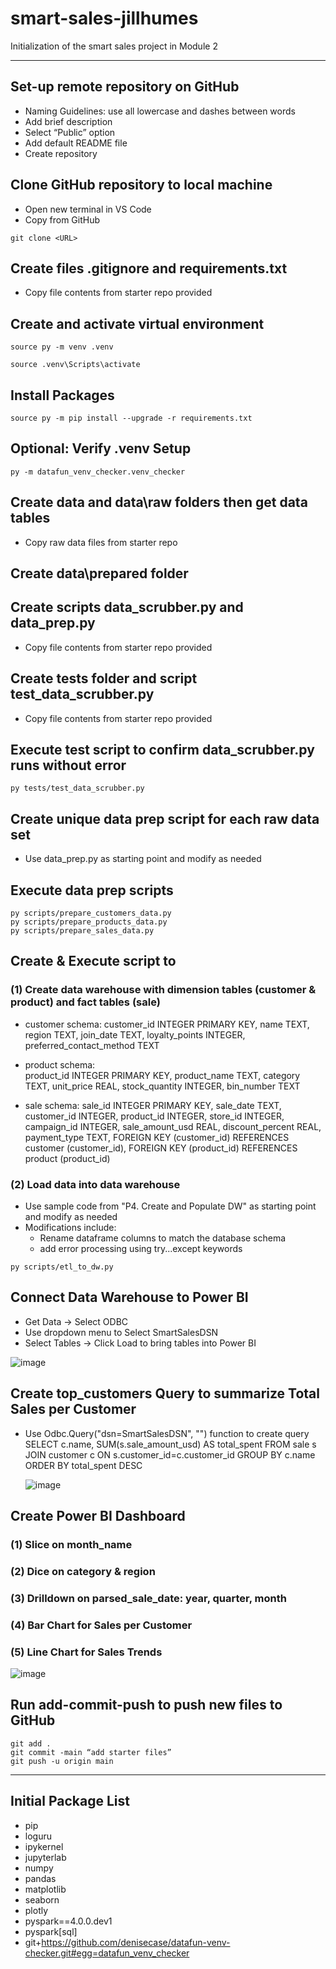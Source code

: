 # smart-sales-jillhumes

Initialization of the smart sales project in Module 2

-----

## Set-up remote repository on GitHub
-	Naming Guidelines: use all lowercase and dashes between words
-	Add brief description
-	Select “Public” option
-	Add default README file
-	Create repository

## Clone GitHub repository to local machine
-	Open new terminal in VS Code
-	Copy <URL> from GitHub

```shell
git clone <URL>
```

## Create files .gitignore and requirements.txt
-	Copy file contents from starter repo provided

## Create and activate virtual environment

```shell
source py -m venv .venv
```
```shell
source .venv\Scripts\activate
```

## Install Packages 

```shell
source py -m pip install --upgrade -r requirements.txt
```

## Optional: Verify .venv Setup

```shell
py -m datafun_venv_checker.venv_checker
```

## Create data and data\raw folders then get data tables
-	Copy raw data files from starter repo

## Create data\prepared folder

## Create scripts data_scrubber.py and data_prep.py
-	Copy file contents from starter repo provided

## Create tests folder and script test_data_scrubber.py 
-	Copy file contents from starter repo provided

## Execute test script to confirm data_scrubber.py runs without error

```shell
py tests/test_data_scrubber.py
```

## Create unique data prep script for each raw data set
-	Use data_prep.py as starting point and modify as needed

## Execute data prep scripts

```shell
py scripts/prepare_customers_data.py
py scripts/prepare_products_data.py
py scripts/prepare_sales_data.py
```

## Create & Execute script to 
### (1) Create data warehouse with dimension tables (customer & product) and fact tables (sale)
- customer schema:
    customer_id INTEGER PRIMARY KEY,
    name TEXT,
    region TEXT,
    join_date TEXT,
    loyalty_points INTEGER,
    preferred_contact_method TEXT

- product schema:    
    product_id INTEGER PRIMARY KEY,
    product_name TEXT,
    category TEXT,
    unit_price REAL,
    stock_quantity INTEGER,
    bin_number TEXT

- sale schema:
    sale_id INTEGER PRIMARY KEY,
    sale_date TEXT,
    customer_id INTEGER,
    product_id INTEGER,
    store_id INTEGER,
    campaign_id INTEGER,
    sale_amount_usd REAL,
    discount_percent REAL,
    payment_type TEXT,
    FOREIGN KEY (customer_id) REFERENCES customer (customer_id),
    FOREIGN KEY (product_id) REFERENCES product (product_id)

### (2) Load data into data warehouse
- Use sample code from "P4. Create and Populate DW" as starting point and modify as needed
- Modifications include:
  - Rename dataframe columns to match the database schema
  - add error processing using try...except keywords

```shell
py scripts/etl_to_dw.py
```

## Connect Data Warehouse to Power BI
- Get Data -> Select ODBC
- Use dropdown menu to Select SmartSalesDSN
- Select Tables -> Click Load to bring tables into Power BI

![image](https://github.com/user-attachments/assets/ee7fad32-de4d-454d-b19d-a7c2f76931f1)

## Create top_customers Query to summarize Total Sales per Customer
- Use Odbc.Query("dsn=SmartSalesDSN", "<sql query>") function to create query
      SELECT c.name, SUM(s.sale_amount_usd) AS total_spent
      FROM sale s
      JOIN customer c ON s.customer_id=c.customer_id
      GROUP BY c.name
      ORDER BY total_spent DESC

  ![image](https://github.com/user-attachments/assets/62a4fa67-7d57-457b-bce8-582c09534d30)


## Create Power BI Dashboard
### (1) Slice on month_name
### (2) Dice on category & region
### (3) Drilldown on parsed_sale_date: year, quarter, month
### (4) Bar Chart for Sales per Customer
### (5) Line Chart for Sales Trends

![image](https://github.com/user-attachments/assets/d01db424-5842-4cfc-9c18-b92e025e0c4d)

## Run add-commit-push to push new files to GitHub

```shell
git add .
git commit -main “add starter files”
git push -u origin main
```

-----

## Initial Package List

- pip
- loguru
- ipykernel
- jupyterlab
- numpy
- pandas
- matplotlib
- seaborn
- plotly
- pyspark==4.0.0.dev1
- pyspark[sql]
- git+https://github.com/denisecase/datafun-venv-checker.git#egg=datafun_venv_checker
